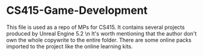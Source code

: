 # CS415-Game-Development
This file is used as a repo of MPs for CS415. It contains several projects produced by Unreal Engine 5.2 \n
It's worth mentioning that the author don't own the whole copywrite to the entire folder. There are some online packs imported to the project like the online learning kits.
